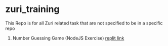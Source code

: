 # zuri_training
This Repo is for all Zuri related task that are not specified to be in a specific repo


1. Number Guessing Game (NodeJS Exercise) [replit link](https://replit.com/@ukatuMichael/zuritraining#number_guessing_game/index.html) 
